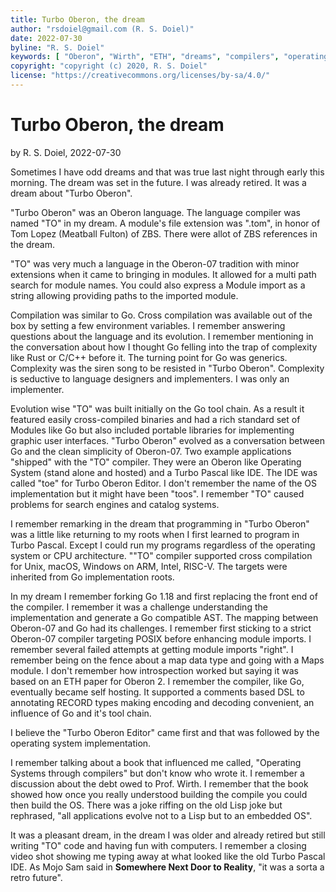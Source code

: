```yaml
---
title: Turbo Oberon, the dream
author: "rsdoiel@gmail.com (R. S. Doiel)"
date: 2022-07-30
byline: "R. S. Doiel"
keywords: [ "Oberon", "Wirth", "ETH", "dreams", "compilers", "operating systems" ]
copyright: "copyright (c) 2020, R. S. Doiel"
license: "https://creativecommons.org/licenses/by-sa/4.0/"
---
```


Turbo Oberon, the dream
=======================

by R. S. Doiel, 2022-07-30

Sometimes I have odd dreams and that was true last night through early this morning. The dream was set in the future. I was already retired. It was a dream about "Turbo Oberon".

"Turbo Oberon" was an Oberon language. The language compiler was named "TO" in my dream. A module's file extension was ".tom", in honor of Tom Lopez (Meatball Fulton) of ZBS. There were allot of ZBS references in the dream.

"TO" was very much a language in the Oberon-07 tradition with minor extensions when it came to bringing in modules. It allowed for a multi path search for module names. You could also express a Module import as a string allowing providing paths to the imported module.

Compilation was similar to Go. Cross compilation was available out of the box by setting a few environment variables. I remember answering questions about the language and its evolution. I remember mentioning in the conversation about how I thought Go felling into the trap of complexity like Rust or C/C++ before it. The turning point for Go was generics. Complexity was the siren song to be resisted in "Turbo Oberon". Complexity is seductive to language designers and implementers. I was only an implementer.

Evolution wise "TO" was built initially on the Go tool chain. As a result it featured easily cross-compiled binaries and had a rich standard set of Modules like Go but also included portable libraries for implementing graphic user interfaces. "Turbo Oberon" evolved as a conversation between Go and the clean simplicity of Oberon-07. Two example applications "shipped" with the "TO" compiler. They were an Oberon like Operating System (stand alone and hosted) and a Turbo Pascal like IDE. The IDE was called "toe" for Turbo Oberon Editor. I don't remember the name of the OS implementation but it might have been "toos". I remember "TO" caused problems for search engines and catalog systems.

I remember remarking in the dream that programming in "Turbo Oberon" was a little like returning to my roots when I first learned to program in Turbo Pascal. Except I could run my programs regardless of the operating system or CPU architecture. ""TO" compiler supported cross compilation for Unix, macOS, Windows on ARM, Intel, RISC-V. The targets were inherited from Go implementation roots.

In my dream I remember forking Go 1.18 and first replacing the front end of the compiler. I remember it was a challenge understanding the implementation and generate a Go compatible AST. The mapping between Oberon-07 and Go had its challenges. I remember first sticking to a strict Oberon-07 compiler targeting POSIX before enhancing module imports. I remember several failed attempts at getting module imports "right". I remember being on the fence about a map data type and going with a Maps module.  I don't remember how introspection worked but saying it was based on an ETH paper for Oberon 2.  I remember the compiler, like Go, eventually became self hosting. It supported a comments based DSL to annotating RECORD types making encoding and decoding convenient, an influence of Go and it's tool chain.

I believe the "Turbo Oberon Editor" came first and that was followed by the operating system implementation.

I remember talking about a book that influenced me called, "Operating Systems through compilers" but don't know who wrote it. I remember a discussion about the debt owed to Prof. Wirth. I remember that the book showed how once you really understood building the compile you could then build the OS. There was a joke riffing on the old Lisp joke but rephrased, "all applications evolve not to a Lisp but to an embedded OS".

It was a pleasant dream, in the dream I was older and already retired but still writing "TO" code and having fun with computers. I remember a closing video shot showing me typing away at what looked like the old Turbo Pascal IDE. As Mojo Sam said in **Somewhere Next Door to Reality**, "it was a sorta a retro future".
